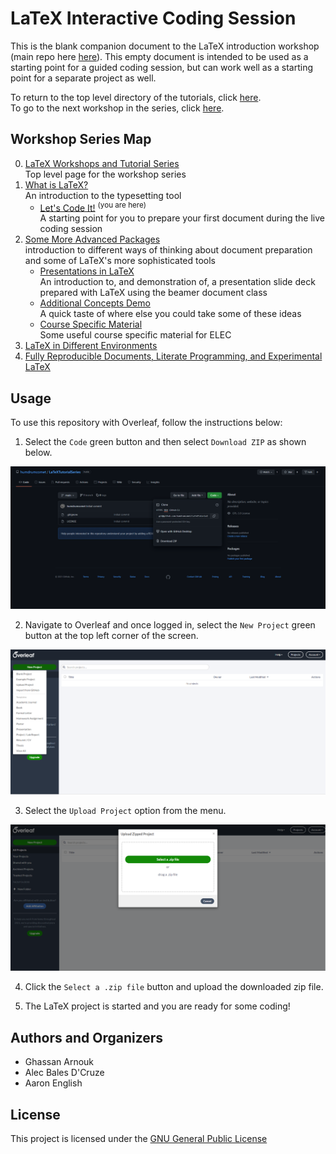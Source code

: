 # LaTeX Interactive Coding Session

This is the blank companion document to the LaTeX introduction workshop (main repo here [here](https://github.com/humdrumcomet/LaTeXIntroduction)).
This empty document is intended to be used as a starting point for a guided coding session, but can work well as a starting point for a separate project as well.

To return to the top level directory of the tutorials, click [here](https://github.com/humdrumcomet/LaTeXTutorialSeries).\
To go to the next workshop in the series, click [here](https://github.com/humdrumcomet/LaTeXAdvancedWorkshop).

## Workshop Series Map

0. [LaTeX Workshops and Tutorial Series](https://github.com/humdrumcomet/LaTeXTutorialSeries)  
   Top level page for the workshop series
1. [What is LaTeX?](https://github.com/humdrumcomet/LaTeXIntroduction)  
    An introduction to the typesetting tool
    - [Let's Code It!](https://github.com/humdrumcomet/LaTeXCodingSession) <sup>(you are here)</sup>  
      A starting point for you to prepare your first document during the live coding session
2. [Some More Advanced Packages](https://github.com/humdrumcomet/LaTeXAdvancedWorkshop)  
   introduction to different ways of thinking about document preparation and some of LaTeX's more sophisticated tools
    - [Presentations in LaTeX](https://github.com/humdrumcomet/LaTeXAdvancedWorkshop-Beamer)  
      An introduction to, and demonstration of, a presentation slide deck prepared with LaTeX using the beamer document class
    - [Additional Concepts Demo](https://github.com/humdrumcomet/LaTeXAdvancedWorkshop-Extras)  
      A quick taste of where else you could take some of these ideas
    - [Course Specific Material](https://github.com/humdrumcomet/LaTeXAdvancedWorkshop-Course-Specific)  
      Some useful course specific material for ELEC
3. [LaTeX in Different Environments]()  
4. [Fully Reproducible Documents, Literate Programming, and Experimental LaTeX]()  

## Usage
To use this repository with Overleaf, follow the instructions below:

1. Select the `Code` green button and then select `Download ZIP` as shown below.

![attributes](readme-img/downloadZip.png)

2. Navigate to Overleaf and once logged in, select the `New Project` green button at the top left corner of the screen.

![attributes](readme-img/overleafUploadProject.png)

3. Select the `Upload Project` option from the menu.

![attributes](readme-img/selectazip.png)

4. Click the `Select a .zip file` button and upload the downloaded zip file.

5. The LaTeX project is started and you are ready for some coding!

## Authors and Organizers

* Ghassan Arnouk
* Alec Bales D'Cruze
* Aaron English

## License

This project is licensed under the [GNU General Public License](LICENSE)

[LICENSE]: https://github.com/humdrumcomet/LaTeXTutorialSeries/blob/main/LICENSE
